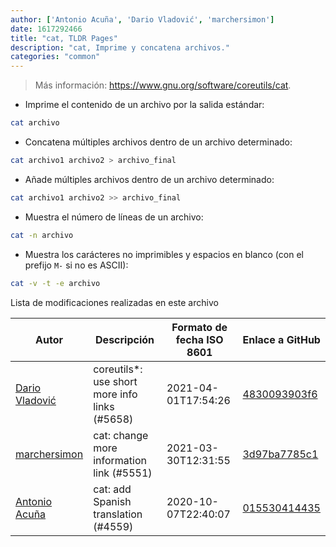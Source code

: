 ```yaml
---
author: ['Antonio Acuña', 'Dario Vladović', 'marchersimon']
date: 1617292466
title: "cat, TLDR Pages"
description: "cat, Imprime y concatena archivos."
categories: "common"
---
```

> Más información: <https://www.gnu.org/software/coreutils/cat>.

- Imprime el contenido de un archivo por la salida estándar:

```bash
cat archivo
```

- Concatena múltiples archivos dentro de un archivo determinado:

```bash
cat archivo1 archivo2 > archivo_final
```

- Añade múltiples archivos dentro de un archivo determinado:

```bash
cat archivo1 archivo2 >> archivo_final
```

- Muestra el número de líneas de un archivo:

```bash
cat -n archivo
```

- Muestra los carácteres no imprimibles y espacios en blanco (con el prefijo `M-` si no es ASCII):

```bash
cat -v -t -e archivo
```
Lista de modificaciones realizadas en este archivo


Autor | Descripción | Formato de fecha ISO 8601 | Enlace a GitHub
------|-----|-----|-----
[Dario Vladović](mailto:d.vladimyr@gmail.com) | coreutils*: use short more info links (#5658) | 2021-04-01T17:54:26 | [4830093903f6](https://github.com/tldr-pages/tldr/commit/4830093903f66ccf3ebbc2ecf477286e45edac59)
[marchersimon](mailto:50295997+marchersimon@users.noreply.github.com) | cat: change more information link (#5551) | 2021-03-30T12:31:55 | [3d97ba7785c1](https://github.com/tldr-pages/tldr/commit/3d97ba7785c175e55c9c9ac06f1f20b08837ea5d)
[Antonio Acuña](mailto:antonioacunadev@gmail.com) | cat: add Spanish translation (#4559) | 2020-10-07T22:40:07 | [015530414435](https://github.com/tldr-pages/tldr/commit/015530414435d73232bfd137bb7862314f324b12)

